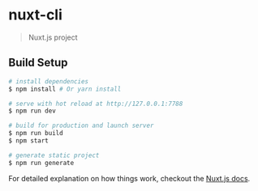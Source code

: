 # nuxt-cli

> Nuxt.js project

## Build Setup

``` bash
# install dependencies
$ npm install # Or yarn install

# serve with hot reload at http://127.0.0.1:7788
$ npm run dev

# build for production and launch server
$ npm run build
$ npm start

# generate static project
$ npm run generate
```

For detailed explanation on how things work, checkout the [Nuxt.js docs](https://github.com/nuxt/nuxt.js).
